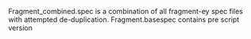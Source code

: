 Fragment_combined.spec is a combination of all fragment-ey spec files with attempted de-duplication.
Fragment.basespec contains pre script version
